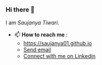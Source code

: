 ### Hi there 👋

I am *Saujanya Tiwari*.

- 📫 **How to reach me** :
	- <a href="https://saujanya01.github.io" target="__blank">https://saujanya01.github.io</a>
	- <a href="mailto:saujanyatiwari455@gmail.com">Send email</a>
	- <a href="https://www.linkedin.com/in/saujanya01/">Connect with me on Linkedin</a>

<!--
**saujanya01/saujanya01** is a ✨ _special_ ✨ repository because its `README.md` (this file) appears on your GitHub profile.

Here are some ideas to get you started:

- 🔭 I’m currently working on ...
- 🌱 I’m currently learning ...
- 👯 I’m looking to collaborate on ...
- 🤔 I’m looking for help with ...
- 💬 Ask me about ...
- 📫 How to reach me: ...
- 😄 Pronouns: ...
- ⚡ Fun fact: ...
-->
